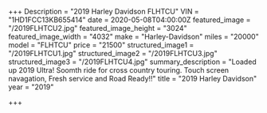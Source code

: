 +++
Description = "2019 Harley Davidson FLHTCU"
VIN = "1HD1FCC13KB655414"
date = 2020-05-08T04:00:00Z
featured_image = "/2019FLHTCU2.jpg"
featured_image_height = "3024"
featured_image_width = "4032"
make = "Harley-Davidson"
miles = "20000"
model = "FLHTCU"
price = "21500"
structured_image1 = "/2019FLHTCU1.jpg"
structured_image2 = "/2019FLHTCU3.jpg"
structured_image3 = "/2019FLHTCU4.jpg"
summary_description = "Loaded up 2019 Ultra! Soomth ride for cross country touring. Touch screen navagation, Fresh service and Road Ready!!"
title = "2019 Harley Davidson"
year = "2019"

+++
